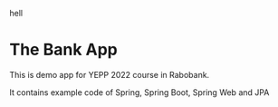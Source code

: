 hell
# The Bank App

This is demo app for YEPP 2022 course in Rabobank.

It contains example code of Spring, Spring Boot, Spring Web and JPA
